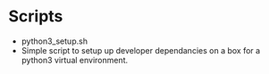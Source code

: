 # Scripts

* python3_setup.sh
 * Simple script to setup up developer dependancies on a box for a python3 virtual environment.

